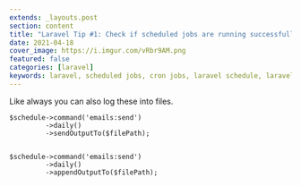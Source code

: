 ```yaml
---
extends: _layouts.post
section: content
title: "Laravel Tip #1: Check if scheduled jobs are running successfully"
date: 2021-04-18
cover_image: https://i.imgur.com/vRbr9AM.png
featured: false
categories: [laravel]
keywords: laravel, scheduled jobs, cron jobs, laravel schedule, laravel schedule output
---
```


Like always you can also log these into files.

```
$schedule->command('emails:send')
         ->daily()
         ->sendOutputTo($filePath);


$schedule->command('emails:send')
         ->daily()
         ->appendOutputTo($filePath);
```

